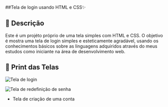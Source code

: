 ##Tela de login usando HTML e CSS✨

## 📝 Descrição
Este é um projéto próprio de uma tela simples com HTML e CSS.
O objetivo é mostra uma tela de login simples e esteticamente agradável, usando os conhecimentos básicos sobre as linguagens adquiridos através do meus estudos como iniciante na área de desenvolvimento web.

## 📸 Print das Telas
![Tela de login](https://github.com/user-attachments/assets/15df4b3f-dc7e-4cf7-a2a0-da3984eae8e4)

![Tela de redefinição de senha](https://github.com/user-attachments/assets/8ea84581-2a26-4b6d-88da-a52e4d553cb0)

- Tela de criação de uma conta
